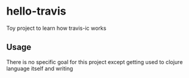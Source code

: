 # hello-travis

Toy project to learn how travis-ic works

## Usage

There is no specific goal for this project except getting used to clojure language itself and writing 
